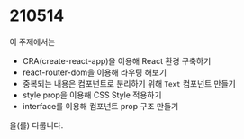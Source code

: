 # 210514

이 주제에서는

- CRA(create-react-app)을 이용해 React 환경 구축하기
- react-router-dom을 이용해 라우팅 해보기
- 중복되는 내용은 컴포넌트로 분리하기 위해 `Text` 컴포넌트 만들기
- style prop을 이용해 CSS Style 적용하기
- interface를 이용해 컴포넌트 prop 구조 만들기

을(를) 다룹니다.
